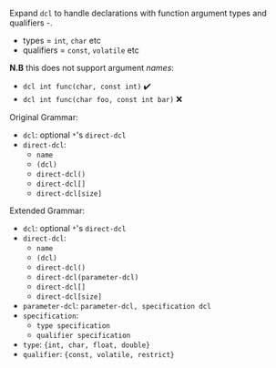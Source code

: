 Expand `dcl` to handle declarations with function argument types and qualifiers -.

- types = `int`, `char` etc
- qualifiers = `const`, `volatile` etc

**N.B** this does not support argument *names*:
- `dcl int func(char, const int)` :heavy_check_mark:
- `dcl int func(char foo, const int bar)` :x:

Original Grammar:

- `dcl`: optional `*`'s `direct-dcl`
- `direct-dcl`:
  - `name`
  - `(dcl)`
  - `direct-dcl()`
  - `direct-dcl[]`
  - `direct-dcl[size]`

Extended Grammar:
- `dcl`: optional `*`'s `direct-dcl`
- `direct-dcl`:
  - `name`
  - `(dcl)`
  - `direct-dcl()`
  - `direct-dcl(parameter-dcl)`
  - `direct-dcl[]`
  - `direct-dcl[size]`
- `parameter-dcl`: `parameter-dcl, specification dcl`
- `specification`:
    - `type specification`
    - `qualifier specification`
- `type`: `{int, char, float, double}`
- `qualifier`: `{const, volatile, restrict}`

